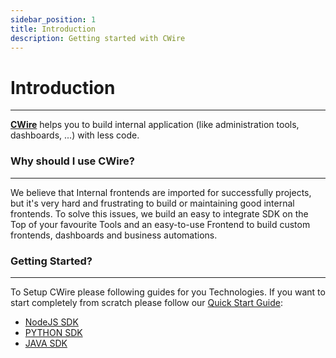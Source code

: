 ```yaml
---
sidebar_position: 1
title: Introduction
description: Getting started with CWire
---
```


# Introduction
***
**[CWire](https://cwire.io)** helps you to build internal application (like administration tools, dashboards, ...) with less code.

### Why should I use CWire?
***
We believe that Internal frontends are imported for successfully projects, but it's very hard and frustrating to build or maintaining good internal frontends. To solve this issues, we build an easy to integrate SDK on the Top of your favourite Tools and an easy-to-use Frontend to build custom frontends, dashboards and business automations.

### Getting Started?
***
To Setup CWire please following guides for you Technologies. If you want to start completely from scratch please follow our [Quick Start Guide](./quick-guide):
* [NodeJS SDK](./nodejs/getting-started)
* [PYTHON SDK](./python/getting-started)
* [JAVA SDK](./java/getting-started)
